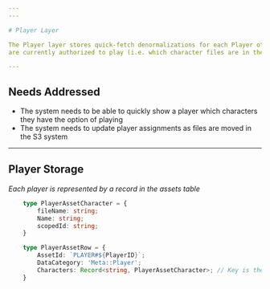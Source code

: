 ```yaml
---
---

# Player Layer

The Player layer stores quick-fetch denormalizations for each Player of which characters they
are currently authorized to play (i.e. which character files are in their Personal directory)

---
```


## Needs Addressed

- The system needs to be able to quickly show a player which characters they have the option
of playing
- The system needs to update player assignments as files are moved in the S3 system

---

## Player Storage

*Each player is represented by a record in the assets table*

```ts
    type PlayerAssetCharacter = {
        fileName: string;
        Name: string;
        scopedId: string;
    }

    type PlayerAssetRow = {
        AssetId: `PLAYER#${PlayerID}`;
        DataCategory: 'Meta::Player';
        Characters: Record<string, PlayerAssetCharacter>; // Key is the global ID of the character
    }
```
